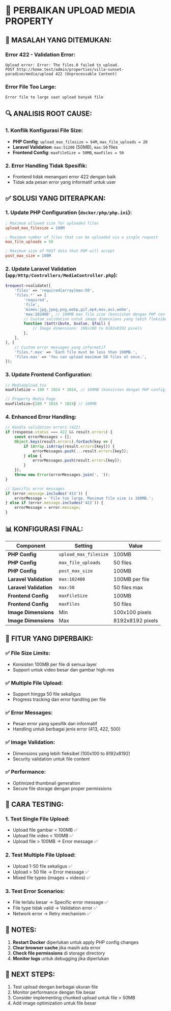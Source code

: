 # 🔧 PERBAIKAN UPLOAD MEDIA PROPERTY

## 🚨 MASALAH YANG DITEMUKAN:

### **Error 422 - Validation Error:**
```
Upload error: Error: The files.0 failed to upload.
POST http://home.test/admin/properties/villa-sunset-paradise/media/upload 422 (Unprocessable Content)
```

### **Error File Too Large:**
```
Error file to large saat upload banyak file
```

## 🔍 ANALISIS ROOT CAUSE:

### **1. Konflik Konfigurasi File Size:**
- **PHP Config**: `upload_max_filesize = 64M`, `max_file_uploads = 20`
- **Laravel Validation**: `max:51200` (50MB), `max:50` files  
- **Frontend Config**: `maxFileSize = 50MB`, `maxFiles = 50`

### **2. Error Handling Tidak Spesifik:**
- Frontend tidak menangani error 422 dengan baik
- Tidak ada pesan error yang informatif untuk user

## ✅ SOLUSI YANG DITERAPKAN:

### **1. Update PHP Configuration** (`docker/php/php.ini`):
```ini
; Maximum allowed size for uploaded files
upload_max_filesize = 100M

; Maximum number of files that can be uploaded via a single request  
max_file_uploads = 50

; Maximum size of POST data that PHP will accept
post_max_size = 100M
```

### **2. Update Laravel Validation** (`app/Http/Controllers/MediaController.php`):
```php
$request->validate([
    'files' => 'required|array|max:50',
    'files.*' => [
        'required',
        'file', 
        'mimes:jpg,jpeg,png,webp,gif,mp4,mov,avi,webm',
        'max:102400', // 100MB max file size (konsisten dengan PHP config)
        // Custom validation untuk image dimensions yang lebih fleksibel
        function ($attribute, $value, $fail) {
            // Image dimensions: 100x100 to 8192x8192 pixels
        },
    ],
], [
    // Custom error messages yang informatif
    'files.*.max' => 'Each file must be less than 100MB.',
    'files.max' => 'You can upload maximum 50 files at once.',
]);
```

### **3. Update Frontend Configuration:**
```typescript
// MediaUpload.tsx
maxFileSize = 100 * 1024 * 1024, // 100MB (konsisten dengan PHP config)

// Property Media Page
maxFileSize={100 * 1024 * 1024} // 100MB
```

### **4. Enhanced Error Handling:**
```typescript
// Handle validation errors (422)
if (response.status === 422 && result.errors) {
    const errorMessages = [];
    Object.keys(result.errors).forEach(key => {
        if (Array.isArray(result.errors[key])) {
            errorMessages.push(...result.errors[key]);
        } else {
            errorMessages.push(result.errors[key]);
        }
    });
    throw new Error(errorMessages.join(', '));
}

// Specific error messages
if (error.message.includes('413')) {
    errorMessage = 'File too large. Maximum file size is 100MB.';
} else if (error.message.includes('422')) {
    errorMessage = error.message;
}
```

## 📊 KONFIGURASI FINAL:

| Component | Setting | Value |
|-----------|---------|-------|
| **PHP Config** | `upload_max_filesize` | 100MB |
| **PHP Config** | `max_file_uploads` | 50 files |
| **PHP Config** | `post_max_size` | 100MB |
| **Laravel Validation** | `max:102400` | 100MB per file |
| **Laravel Validation** | `max:50` | 50 files max |
| **Frontend Config** | `maxFileSize` | 100MB |
| **Frontend Config** | `maxFiles` | 50 files |
| **Image Dimensions** | Min | 100x100 pixels |
| **Image Dimensions** | Max | 8192x8192 pixels |

## 🎯 FITUR YANG DIPERBAIKI:

### **✅ File Size Limits:**
- Konsisten 100MB per file di semua layer
- Support untuk video besar dan gambar high-res

### **✅ Multiple File Upload:**
- Support hingga 50 file sekaligus
- Progress tracking dan error handling per file

### **✅ Error Messages:**
- Pesan error yang spesifik dan informatif
- Handling untuk berbagai jenis error (413, 422, 500)

### **✅ Image Validation:**
- Dimensions yang lebih fleksibel (100x100 to 8192x8192)
- Security validation untuk file content

### **✅ Performance:**
- Optimized thumbnail generation
- Secure file storage dengan proper permissions

## 🚀 CARA TESTING:

### **1. Test Single File Upload:**
- Upload file gambar < 100MB ✅
- Upload file video < 100MB ✅
- Upload file > 100MB → Error message ✅

### **2. Test Multiple File Upload:**
- Upload 1-50 file sekaligus ✅
- Upload > 50 file → Error message ✅
- Mixed file types (images + videos) ✅

### **3. Test Error Scenarios:**
- File terlalu besar → Specific error message ✅
- File type tidak valid → Validation error ✅
- Network error → Retry mechanism ✅

## 📝 NOTES:

1. **Restart Docker** diperlukan untuk apply PHP config changes
2. **Clear browser cache** jika masih ada error
3. **Check file permissions** di storage directory
4. **Monitor logs** untuk debugging jika diperlukan

## 🔄 NEXT STEPS:

1. Test upload dengan berbagai ukuran file
2. Monitor performance dengan file besar
3. Consider implementing chunked upload untuk file > 50MB
4. Add image optimization untuk file besar 